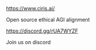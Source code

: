 https://www.ciris.ai/

Open source ethical AGI alignment

https://discord.gg/rUA7WYZF

Join us on discord

